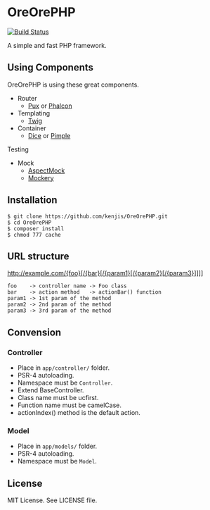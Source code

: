 # OreOrePHP

[![Build Status](https://travis-ci.org/kenjis/OreOrePHP.png)](https://travis-ci.org/kenjis/OreOrePHP)

A simple and fast PHP framework.

## Using Components

OreOrePHP is using these great components.

* Router
   * [Pux](https://github.com/c9s/Pux) or [Phalcon](https://github.com/phalcon/cphalcon)
* Templating
   * [Twig](https://github.com/fabpot/Twig)
* Container
   * [Dice](https://github.com/Jasrags/Dice) or [Pimple](https://github.com/fabpot/Pimple)

Testing

* Mock
   * [AspectMock](https://github.com/Codeception/AspectMock)
   * [Mockery](https://github.com/padraic/mockery)

## Installation

~~~
$ git clone https://github.com/kenjis/OreOrePHP.git
$ cd OreOrePHP
$ composer install
$ chmod 777 cache
~~~

## URL structure

http://example.com/{foo}[/{bar}[/{param1}[/{param2}[/{param3}]]]]

~~~
foo    -> controller name -> Foo class
bar    -> action method   -> actionBar() function
param1 -> 1st param of the method
param2 -> 2nd param of the method
param3 -> 3rd param of the method
~~~

## Convension

### Controller

* Place in `app/controller/` folder.
* PSR-4 autoloading.
* Namespace must be `Controller`.
* Extend BaseController.
* Class name must be ucfirst.
* Function name must be camelCase.
* actionIndex() method is the default action.

### Model

* Place in `app/models/` folder.
* PSR-4 autoloading.
* Namespace must be `Model`.

## License

MIT License. See LICENSE file.
